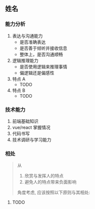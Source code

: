 ## 姓名

### 能力分析

1. 表达与沟通能力
    - 是否准确表达
    - 是否善于倾听并接收信息
    - 整体上，是否沟通顺畅
1. 逻辑推理能力
    - 是否使用逻辑来推理事情
    - 偏逻辑还是偏感性
1. 特点 A
    - TODO
1. 特点 B
    - TODO

### 技术能力

1. 前端基础知识
1. vue/react 掌握情况
1. 代码书写
1. 技术调研与学习能力

### 相处

> 从
>
> 1. 欣赏与发挥人的特点
> 1. 避免人的特点带来负面影响
>
> 角度考虑, 应该按照以下原则与其相处:

1. TODO
